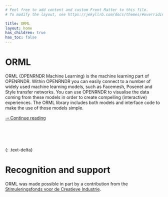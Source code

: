 ```yaml
---
# Feel free to add content and custom Front Matter to this file.
# To modify the layout, see https://jekyllrb.com/docs/themes/#overriding-theme-defaults

title: ORML
layout: home
has_children: true
has_toc: false
---
```


# ORML

ORML (OPENRNDR Machine Learning) is the machine learning part of OPENRNDR. Within OPENRNDR you can easily connect to a number of widely used machine learning models, such as Facemesh, Posenet and Style transfer networks. You can use OPENRNDR to visualise the data coming from these models in order to create compelling (interactive) experiences. The ORML library includes both models and interface code to make the use of those models simple.

[🠒 Continue reading](/orml)

<br/>
<br/>
<br/>

{: .text-delta}
# Recognition and support

ORML was made possible in part by a contribution from the [Stimuleringsfonds voor de Creatieve Industrie](https://stimuleringsfonds.nl).

